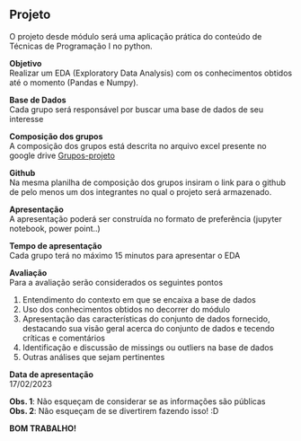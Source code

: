 ## Projeto
  
O projeto desde módulo será uma aplicação prática do conteúdo de Técnicas de Programação I no python.  
  
**Objetivo**  
Realizar um EDA (Exploratory Data Analysis) com os conhecimentos obtidos até o momento (Pandas e Numpy). 
  
**Base de Dados**  
Cada grupo será responsável por buscar uma base de dados de seu interesse  
  
**Composição dos grupos**  
A composição dos grupos está descrita no arquivo excel presente no google drive [Grupos-projeto](https://docs.google.com/spreadsheets/d/1rRB961L8Rffc8QfvRoSVAHezoMX0R145MFdVyMA1rtY/edit?usp=share_link) 
  
**Github**  
Na mesma planilha de composição dos grupos insiram o link para o github de pelo menos um dos integrantes no qual o projeto será armazenado.  
  
**Apresentação**  
A apresentação poderá ser construída no formato de preferência (jupyter notebook, power point..)  
  
**Tempo de apresentação**  
Cada grupo terá no máximo 15 minutos para apresentar o EDA  
  
**Avaliação**  
Para a avaliação serão considerados os seguintes pontos
1. Entendimento do contexto em que se encaixa a base de dados
2. Uso dos conhecimentos obtidos no decorrer do módulo
3. Apresentação das características do conjunto de dados fornecido, destacando sua visão geral acerca do conjunto de dados e tecendo críticas e comentários 
4. Identificação e discussão de missings ou outliers na base de dados
5. Outras análises que sejam pertinentes 
  
**Data de apresentação**  
17/02/2023  
  
**Obs. 1**: Não esqueçam de considerar se as informações são públicas  
**Obs. 2**: Não esqueçam de se divertirem fazendo isso! :D  
  
**BOM TRABALHO!**